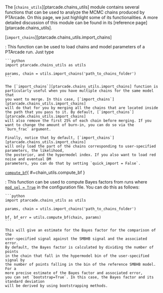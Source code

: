 The [`chains_utils`][ptarcade.chains_utils] module contains several functions 
that can be used to analyze the MCMC chains produced by PTArcade. On this page,
we just highlight some of its functionalities. A more detailed discussion of 
this module can be found in its [reference page][ptarcade.chains_utils].

[`import_chains`][ptarcade.chains_utils.import_chains]

:   This function can be used to load chains and model parameters of a PTArcade 
    run. Just type

    ```python
    import ptarcade.chains_utils as utils

    params, chain = utils.import_chains('path_to_chains_folder')
    ```

    The [`import_chains`][ptarcade.chains_utils.import_chains] function is 
    particularly useful when you have multiple chains for the same model that 
    you want to merge. In this case, [`import_chains`][ptarcade.chains_utils.import_chains]
    will do that for you by merging all the chains that are located inside
    the path that you pass to it. By default, [`import_chains`][ptarcade.chains_utils.import_chains]
    will also remove the first 25% of each chain before merging. If you
    want to change the amount of burn-in, you can do so via the `burn_frac` argument. 

    Finally, notice that by default, [`import_chains`][ptarcade.chains_utils.import_chains]
    will only load the part of the chains corresponding to user-specified parameters, the likelihood,
    the posterior, and the hypermodel index. If you also want to load red noise and eventual DM
    parameters, you can do that by setting `quick_import = False`. 
    


[`compute_bf`](#+chain_utils.compute_bf){ #+chain_utils.compute_bf }

:   This function can be used to compute Bayes factors from runs where [`mod_sel = True`][mod_sel]
    in the configuration file. You can do this as follows:

    ```python
    import ptarcade.chains_utils as utils

    params, chain = utils.import_chains('path_to_chains_folder')

    bf, bf_err = utils.compute_bf(chain, params)
    ```

    This will give an estimate for the Bayes factor for the comparison of the
    user-specified signal against the SMBHB signal and the associated error. 
    By default, the Bayes factor is calculated by dividing the number of points
    in the chain that fall in the hypermodel bin of the user-specified signal by
    the number of points falling in the bin of the reference SMBHB model. For a 
    more precise estimate of the Bayes factor and associated error, 
    you can set `bootstrap=True`. In this case, the Bayes factor and its standard deviation
    will be derived by using bootstrapping methods.

[out]: ../outputs.md
[import]: ptarcade.chains_utils.import_chains
[mod_sel]: ../inputs/config.md#+config.mod_sel
